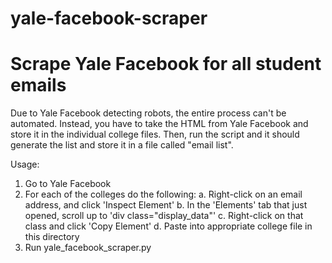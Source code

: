 # yale-facebook-scraper
# Scrape Yale Facebook for all student emails

Due to Yale Facebook detecting robots, the entire process can't be automated. Instead, you have to take the HTML from Yale Facebook and store it in the individual college files. Then, run the script and it should generate the list and store it in a file called "email list".

Usage:
1. Go to Yale Facebook
2. For each of the colleges do the following:
  a. Right-click on an email address, and click 'Inspect Element'
  b. In the 'Elements' tab that just opened, scroll up to 'div class="display_data"'
  c. Right-click on that class and click 'Copy Element'
  d. Paste into appropriate college file in this directory
3. Run yale_facebook_scraper.py 
